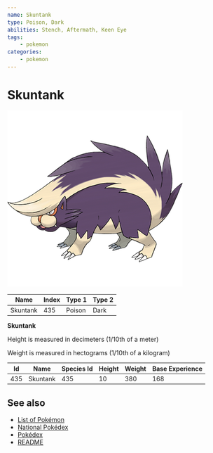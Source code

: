 ```yaml
---
name: Skuntank
type: Poison, Dark
abilities: Stench, Aftermath, Keen Eye
tags:
    - pokemon
categories:
    - pokemon
---
```


# Skuntank


![Skuntank](images/435.png)

| **Name** | **Index** | **Type 1** | **Type 2** |
|----|----|----|----|
| Skuntank | 435 | Poison | Dark  |

**Skuntank** 


Height is measured in decimeters (1/10th of a meter)

Weight is measured in hectograms (1/10th of a kilogram)

| **Id** | **Name** | **Species Id** | **Height** | **Weight** | **Base Experience** |
|--------|----------|----------------|------------|------------|---------------------|
| 435 | Skuntank | 435 | 10 | 380 | 168 |


## See also

- [List of Pokémon](../pokemon.md)
- [National Pokédex](../national_pokedex.md)
- [Pokédex](../pokedex.md)
- [README](../README.md)
